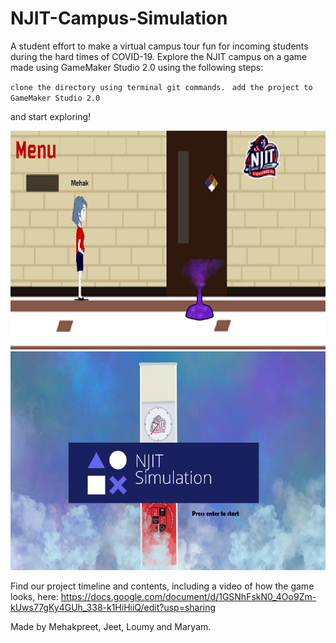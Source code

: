 # NJIT-Campus-Simulation
A student effort to make a virtual campus tour fun for incoming students during the hard times of COVID-19.
Explore the NJIT campus on a game made using GameMaker Studio 2.0 using the following steps:

``clone the directory using terminal git commands. ``
``add the project to GameMaker Studio 2.0 ``

and start exploring!


  <img src="tiernan.PNG" alt="main" style="width:550px;height:350px"/> 

  <img src="main screen.PNG" alt="game 1" style="width:550px;height:350px"/>

Find our project timeline and contents, including a video of how the game looks, here:
https://docs.google.com/document/d/1GSNhFskN0_4Oo9Zm-kUws77gKy4GUh_338-k1HiHiiQ/edit?usp=sharing

Made by Mehakpreet, Jeet, Loumy and Maryam.
